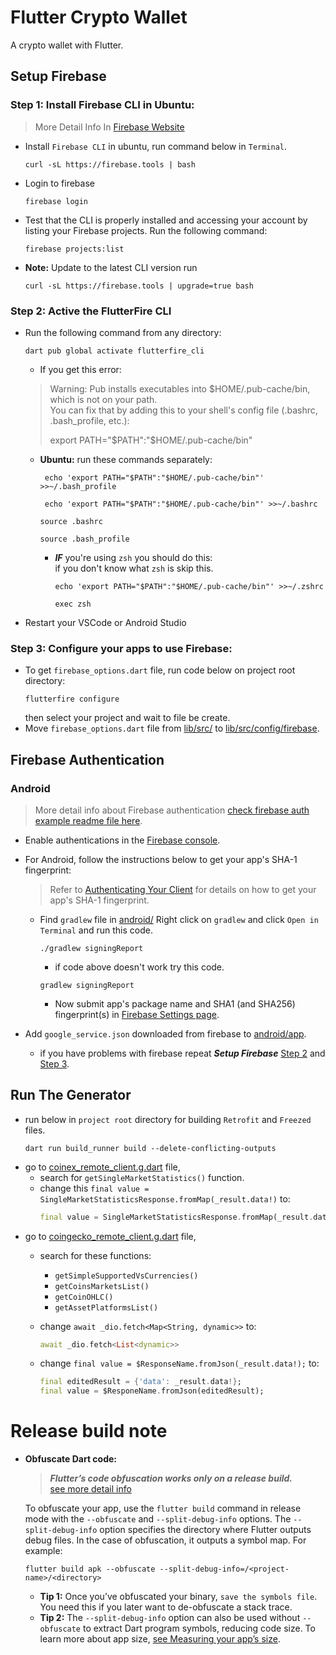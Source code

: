 # Flutter Crypto Wallet

A crypto wallet with Flutter.

## Setup Firebase

### __Step 1:__ Install Firebase CLI in Ubuntu:

> More Detail Info In [Firebase Website](https://firebase.google.com/docs/cli?authuser=0)

- Install `Firebase CLI` in ubuntu, run command below in `Terminal`.
  ```shell
  curl -sL https://firebase.tools | bash
  ```
- Login to firebase
  ```shell
  firebase login
  ```
- Test that the CLI is properly installed and accessing your account by listing your Firebase
  projects. Run the following command:
  ```shell
  firebase projects:list
  ```
- __Note:__ Update to the latest CLI version run
  ```shell
  curl -sL https://firebase.tools | upgrade=true bash
  ```  

### __Step 2:__ Active the FlutterFire CLI

- Run the following command from any directory:
  ```shell
  dart pub global activate flutterfire_cli
  ```

  - If you get this error:
  > Warning: Pub installs executables into $HOME/.pub-cache/bin, which is not on your path.  
  > You can fix that by adding this to your shell's config file (.bashrc, .bash_profile, etc.):
  >
  > export PATH="$PATH":"$HOME/.pub-cache/bin"

  - __Ubuntu:__ run these commands separately:
    ```shell
     echo 'export PATH="$PATH":"$HOME/.pub-cache/bin"' >>~/.bash_profile
    ```
    ```shell
     echo 'export PATH="$PATH":"$HOME/.pub-cache/bin"' >>~/.bashrc
    ```  
    ```shell
    source .bashrc
    ```  
    ```shell
    source .bash_profile
    ```  
    - ___IF___ you're using `zsh` you should do this:  
      if you don't know what `zsh` is skip this.
      ```shell
      echo 'export PATH="$PATH":"$HOME/.pub-cache/bin"' >>~/.zshrc
      ```  
      ```shell
      exec zsh
      ```  
- Restart your VSCode or Android Studio

### __Step 3:__ Configure your apps to use Firebase:

- To get `firebase_options.dart` file, run code below on project root directory:
  ```shell
  flutterfire configure
  ```
  then select your project and wait to file be create.
- Move `firebase_options.dart` file from [lib/src/](lib/src)
  to [lib/src/config/firebase](lib/src/config/firebase).

## Firebase Authentication

### Android

> More detail info about Firebase authentication [check firebase auth example readme file here](https://github.com/firebase/flutterfire/blob/master/packages/firebase_auth/firebase_auth/example/README.md).

- Enable authentications in the [Firebase console](https://console.firebase.google.com/u/0/project/_/authentication/providers).
- For Android, follow the instructions below to get your app's SHA-1 fingerprint:
  > Refer to [Authenticating Your Client](https://developers.google.com/android/guides/client-auth)
  for details on how to get your app's SHA-1 fingerprint.

  - Find `gradlew` file in [android/](android) Right click on `gradlew` and click `Open in Terminal`
    and run this code.
     ```shell
     ./gradlew signingReport
     ```  

     - if code above doesn't work try this code.
     ```shell
     gradlew signingReport
     ```  

     - Now submit app's package name and SHA1 (and SHA256) fingerprint(s) in [Firebase Settings page](https://console.firebase.google.com/project/_/settings/general).

- Add `google_service.json` downloaded from firebase to [android/app](android/app).
  - if you have problems with firebase repeat
    ___Setup Firebase___ [Step 2](#step-2-active-the-flutterfire-cli)
    and [Step 3](#step-3-configure-your-apps-to-use-firebase).

## Run The Generator

- run below in `project root` directory for building `Retrofit` and `Freezed` files.
  ```shell
  dart run build_runner build --delete-conflicting-outputs
  ```
- go to [coinex_remote_client.g.dart](lib/src/data/datasource/remote/coinex_remote_client.g.dart)
  file,
  - search for `getSingleMarketStatistics()` function.
  - change this `final value = SingleMarketStatisticsResponse.fromMap(_result.data!)` to:
    ```dart
    final value = SingleMarketStatisticsResponse.fromMap(_result.data!, marketName);
    ```
- go
  to [coingecko_remote_client.g.dart](lib/src/data/datasource/remote/coingecko_remote_client.g.dart)
  file,
  - search for these functions:
    - `getSimpleSupportedVsCurrencies()`
    - `getCoinsMarketsList()`
    - `getCoinOHLC()`
    - `getAssetPlatformsList()`

  - change `await _dio.fetch<Map<String, dynamic>>` to:
      ```dart
      await _dio.fetch<List<dynamic>>
      ```  
  - change `final value = $ResponseName.fromJson(_result.data!);` to:
      ```dart
      final editedResult = {'data': _result.data!};
      final value = $ResponeName.fromJson(editedResult);
      ```  

# Release build note
- __Obfuscate Dart code:__
  > ___Flutter’s code obfuscation works only on a release build.___  
  > [see more detail info](https://docs.flutter.dev/deployment/obfuscate)  

  To obfuscate your app, use the `flutter build` command in release mode with the `--obfuscate` and `--split-debug-info` options. The `--split-debug-info` option specifies the directory where Flutter outputs debug files. In the case of obfuscation, it outputs a symbol map. For example:  
  
  ```flutter build apk --obfuscate --split-debug-info=/<project-name>/<directory>```
    - __Tip 1:__ Once you’ve obfuscated your binary, `save the symbols file`. You need this if you later want to de-obfuscate a stack trace.
    - __Tip 2:__ The `--split-debug-info` option can also be used without `--obfuscate` to extract Dart program symbols, reducing code size. To learn more about app size, [see Measuring your app’s size](https://docs.flutter.dev/perf/app-size).
